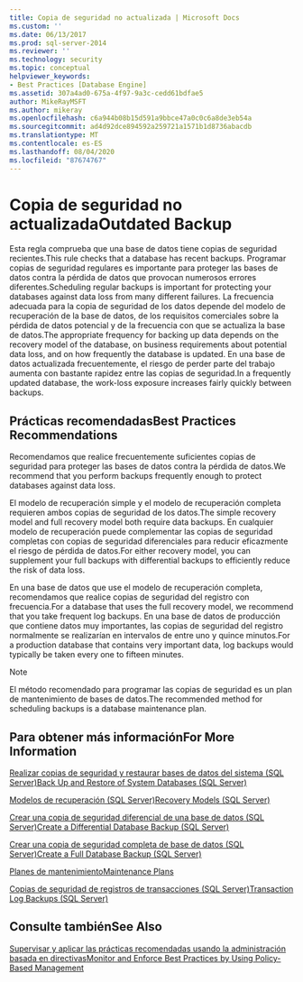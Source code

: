 ```yaml
---
title: Copia de seguridad no actualizada | Microsoft Docs
ms.custom: ''
ms.date: 06/13/2017
ms.prod: sql-server-2014
ms.reviewer: ''
ms.technology: security
ms.topic: conceptual
helpviewer_keywords:
- Best Practices [Database Engine]
ms.assetid: 307a4ad0-675a-4f97-9a3c-cedd61bdfae5
author: MikeRayMSFT
ms.author: mikeray
ms.openlocfilehash: c6a944b08b15d591a9bbce47a0c0c6a8de3eb54a
ms.sourcegitcommit: ad4d92dce894592a259721a1571b1d8736abacdb
ms.translationtype: MT
ms.contentlocale: es-ES
ms.lasthandoff: 08/04/2020
ms.locfileid: "87674767"
---
```

# <a name="outdated-backup"></a><span data-ttu-id="ade1c-102">Copia de seguridad no actualizada</span><span class="sxs-lookup"><span data-stu-id="ade1c-102">Outdated Backup</span></span>
  <span data-ttu-id="ade1c-103">Esta regla comprueba que una base de datos tiene copias de seguridad recientes.</span><span class="sxs-lookup"><span data-stu-id="ade1c-103">This rule checks that a database has recent backups.</span></span> <span data-ttu-id="ade1c-104">Programar copias de seguridad regulares es importante para proteger las bases de datos contra la pérdida de datos que provocan numerosos errores diferentes.</span><span class="sxs-lookup"><span data-stu-id="ade1c-104">Scheduling regular backups is important for protecting your databases against data loss from many different failures.</span></span> <span data-ttu-id="ade1c-105">La frecuencia adecuada para la copia de seguridad de los datos depende del modelo de recuperación de la base de datos, de los requisitos comerciales sobre la pérdida de datos potencial y de la frecuencia con que se actualiza la base de datos.</span><span class="sxs-lookup"><span data-stu-id="ade1c-105">The appropriate frequency for backing up data depends on the recovery model of the database, on business requirements about potential data loss, and on how frequently the database is updated.</span></span> <span data-ttu-id="ade1c-106">En una base de datos actualizada frecuentemente, el riesgo de perder parte del trabajo aumenta con bastante rapidez entre las copias de seguridad.</span><span class="sxs-lookup"><span data-stu-id="ade1c-106">In a frequently updated database, the work-loss exposure increases fairly quickly between backups.</span></span>  
  
## <a name="best-practices-recommendations"></a><span data-ttu-id="ade1c-107">Prácticas recomendadas</span><span class="sxs-lookup"><span data-stu-id="ade1c-107">Best Practices Recommendations</span></span>  
 <span data-ttu-id="ade1c-108">Recomendamos que realice frecuentemente suficientes copias de seguridad para proteger las bases de datos contra la pérdida de datos.</span><span class="sxs-lookup"><span data-stu-id="ade1c-108">We recommend that you perform backups frequently enough to protect databases against data loss.</span></span>  
  
 <span data-ttu-id="ade1c-109">El modelo de recuperación simple y el modelo de recuperación completa requieren ambos copias de seguridad de los datos.</span><span class="sxs-lookup"><span data-stu-id="ade1c-109">The simple recovery model and full recovery model both require data backups.</span></span> <span data-ttu-id="ade1c-110">En cualquier modelo de recuperación puede complementar las copias de seguridad completas con copias de seguridad diferenciales para reducir eficazmente el riesgo de pérdida de datos.</span><span class="sxs-lookup"><span data-stu-id="ade1c-110">For either recovery model, you can supplement your full backups with differential backups to efficiently reduce the risk of data loss.</span></span>  
  
 <span data-ttu-id="ade1c-111">En una base de datos que use el modelo de recuperación completa, recomendamos que realice copias de seguridad del registro con frecuencia.</span><span class="sxs-lookup"><span data-stu-id="ade1c-111">For a database that uses the full recovery model, we recommend that you take frequent log backups.</span></span> <span data-ttu-id="ade1c-112">En una base de datos de producción que contiene datos muy importantes, las copias de seguridad del registro normalmente se realizarían en intervalos de entre uno y quince minutos.</span><span class="sxs-lookup"><span data-stu-id="ade1c-112">For a production database that contains very important data, log backups would typically be taken every one to fifteen minutes.</span></span>  
  
> [!NOTE]  
>  <span data-ttu-id="ade1c-113">El método recomendado para programar las copias de seguridad es un plan de mantenimiento de bases de datos.</span><span class="sxs-lookup"><span data-stu-id="ade1c-113">The recommended method for scheduling backups is a database maintenance plan.</span></span>  
  
## <a name="for-more-information"></a><span data-ttu-id="ade1c-114">Para obtener más información</span><span class="sxs-lookup"><span data-stu-id="ade1c-114">For More Information</span></span>  
 [<span data-ttu-id="ade1c-115">Realizar copias de seguridad y restaurar bases de datos del sistema &#40;SQL Server&#41;</span><span class="sxs-lookup"><span data-stu-id="ade1c-115">Back Up and Restore of System Databases &#40;SQL Server&#41;</span></span>](../backup-restore/back-up-and-restore-of-system-databases-sql-server.md)  
  
 [<span data-ttu-id="ade1c-116">Modelos de recuperación &#40;SQL Server&#41;</span><span class="sxs-lookup"><span data-stu-id="ade1c-116">Recovery Models &#40;SQL Server&#41;</span></span>](../backup-restore/recovery-models-sql-server.md)  
  
 [<span data-ttu-id="ade1c-117">Crear una copia de seguridad diferencial de una base de datos &#40;SQL Server&#41;</span><span class="sxs-lookup"><span data-stu-id="ade1c-117">Create a Differential Database Backup &#40;SQL Server&#41;</span></span>](../backup-restore/create-a-differential-database-backup-sql-server.md)  
  
 [<span data-ttu-id="ade1c-118">Crear una copia de seguridad completa de base de datos &#40;SQL Server&#41;</span><span class="sxs-lookup"><span data-stu-id="ade1c-118">Create a Full Database Backup &#40;SQL Server&#41;</span></span>](../backup-restore/create-a-full-database-backup-sql-server.md)  
  
 [<span data-ttu-id="ade1c-119">Planes de mantenimiento</span><span class="sxs-lookup"><span data-stu-id="ade1c-119">Maintenance Plans</span></span>](../maintenance-plans/maintenance-plans.md)  
  
 [<span data-ttu-id="ade1c-120">Copias de seguridad de registros de transacciones &#40;SQL Server&#41;</span><span class="sxs-lookup"><span data-stu-id="ade1c-120">Transaction Log Backups &#40;SQL Server&#41;</span></span>](../backup-restore/transaction-log-backups-sql-server.md)  
  
## <a name="see-also"></a><span data-ttu-id="ade1c-121">Consulte también</span><span class="sxs-lookup"><span data-stu-id="ade1c-121">See Also</span></span>  
 [<span data-ttu-id="ade1c-122">Supervisar y aplicar las prácticas recomendadas usando la administración basada en directivas</span><span class="sxs-lookup"><span data-stu-id="ade1c-122">Monitor and Enforce Best Practices by Using Policy-Based Management</span></span>](monitor-and-enforce-best-practices-by-using-policy-based-management.md)  
  
  
